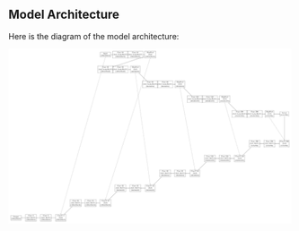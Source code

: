

## Model Architecture

Here is the diagram of the model architecture:

![Architecture Diagram](VAE-architecture_honeycomb_page.jpg)
